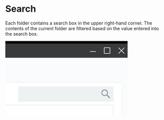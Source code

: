 [title]: #	"Search"
[tags]: #	"ui,cm"
[priority]: #	"307"
# Search

Each folder contains a search box in the upper right-hand corner. The contents of the current folder are filtered based on the value entered into the search box.

![search](images/search.png)